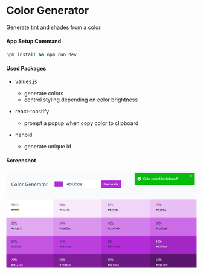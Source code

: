 # Color Generator

Generate tint and shades from a color.

#### App Setup Command

```bash
npm install && npm run dev
```

#### Used Packages

- values.js

  - generate colors
  - control styling depending on color brightness

- react-toastify

  - prompt a popup when copy color to clipboard

- nanoid
  - generate unique id

#### Screenshot

![screenshot](screenshot.png)
